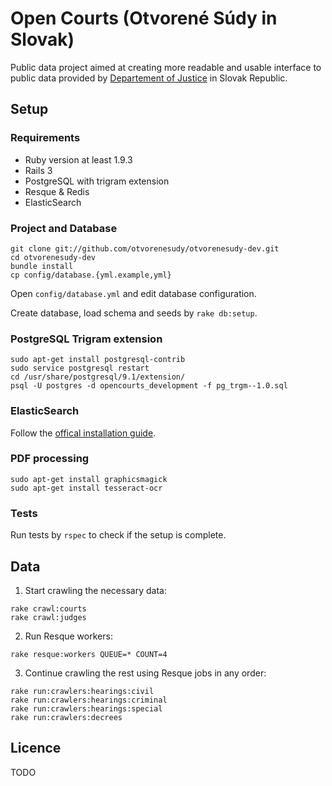 # Open Courts (Otvorené Súdy in Slovak)

Public data project aimed at creating more readable and usable interface to public data provided by [Departement of Justice](http://justice.gov.sk) in Slovak Republic. 

## Setup
### Requirements
* Ruby version at least 1.9.3
* Rails 3
* PostgreSQL with trigram extension
* Resque & Redis
* ElasticSearch

### Project and Database
```
git clone git://github.com/otvorenesudy/otvorenesudy-dev.git
cd otvorenesudy-dev
bundle install
cp config/database.{yml.example,yml}
```

Open `config/database.yml` and edit database configuration.

Create database, load schema and seeds by `rake db:setup`.

### PostgreSQL Trigram extension
```
sudo apt-get install postgresql-contrib
sudo service postgresql restart
cd /usr/share/postgresql/9.1/extension/
psql -U postgres -d opencourts_development -f pg_trgm--1.0.sql
```

### ElasticSearch
Follow the [offical installation guide](https://github.com/elasticsearch/elasticsearch).

### PDF processing
```
sudo apt-get install graphicsmagick
sudo apt-get install tesseract-ocr
```

### Tests
Run tests by `rspec` to check if the setup is complete. 

## Data
1. Start crawling the necessary data:
```
rake crawl:courts
rake crawl:judges
```

2. Run Resque workers:
```
rake resque:workers QUEUE=* COUNT=4
```

3. Continue crawling the rest using Resque jobs in any order:
```
rake run:crawlers:hearings:civil
rake run:crawlers:hearings:criminal
rake run:crawlers:hearings:special
rake run:crawlers:decrees
```

## Licence
TODO
